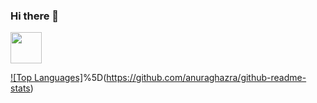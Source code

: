 ### Hi there 👋

<img src="https://cdn.jsdelivr.net/gh/devicons/devicon/icons/javascript/javascript-plain.svg" height="50" />



<!--
**yutaokkots/yutaokkots** is a ✨ _special_ ✨ repository because its `README.md` (this file) appears on your GitHub profile.

Here are some ideas to get you started:

- 🔭 I’m currently working on ...
- 🌱 I’m currently learning ...
- 👯 I’m looking to collaborate on ...
- 🤔 I’m looking for help with ...
- 💬 Ask me about ...
- 📫 How to reach me: ...
- 😄 Pronouns: ...
- ⚡ Fun fact: ...
-->

[![Top Languages]](https://github-readme-stats.vercel.app/api/top-langs/?username=yutaokkots&layout=compact)%5D(https://github.com/anuraghazra/github-readme-stats)

            
